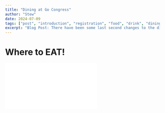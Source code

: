 ```yaml
---
title: "Dining at Go Congress"
author: "Stew"
date: 2024-07-09
tags: ["post", "introduction", "registration", "food", "drink", "dining"]
excerpt: "Blog Post: There have been some last second changes to the dining situation.  We have lost one option, but from its ashes rise a bunch of new dining options.  There are tons of places to eat within blocks of Go Congress, here's some of our recommendations!"
---
```


# Where to EAT!

[![Dining Guide](/SMSUFoodGuide.pdf)](/SMSUFoddGuide.pdf)


